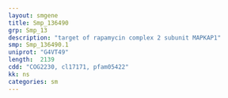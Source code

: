 ```yaml
---
layout: smgene
title: Smp_136490
grp: Smp_13
description: "target of rapamycin complex 2 subunit MAPKAP1"
smp: Smp_136490.1
uniprot: "G4VT49"
length:  2139
cdd: "COG2230, cl17171, pfam05422"
kk: ns
categories: sm
---
```

